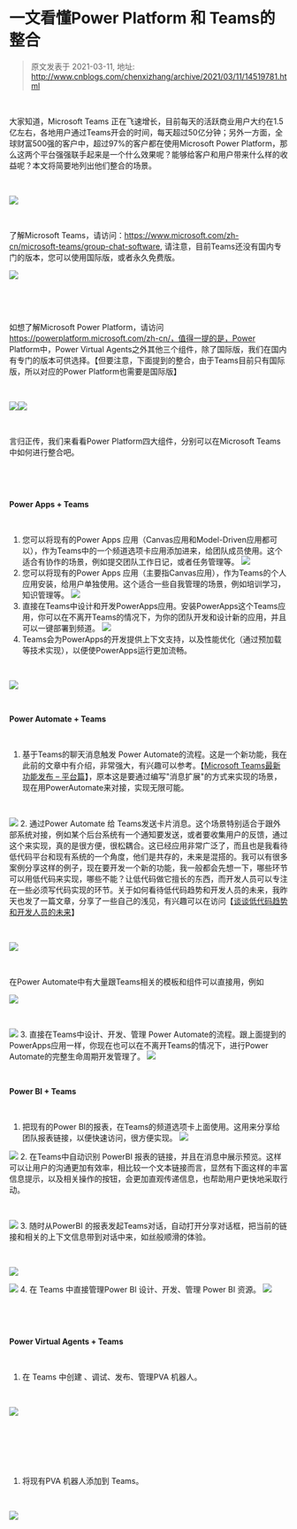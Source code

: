# 一文看懂Power Platform 和 Teams的整合 
> 原文发表于 2021-03-11, 地址: http://www.cnblogs.com/chenxizhang/archive/2021/03/11/14519781.html 



 

大家知道，Microsoft Teams 正在飞速增长，目前每天的活跃商业用户大约在1.5亿左右，各地用户通过Teams开会的时间，每天超过50亿分钟；另外一方面，全球财富500强的客户中，超过97%的客户都在使用Microsoft Power Platform，那么这两个平台强强联手起来是一个什么效果呢？能够给客户和用户带来什么样的收益呢？本文将简要地列出他们整合的场景。



 

![](./images/14519781-9072-20210311182755336-1216186924.png)



 

了解Microsoft Teams，请访问：https://www.microsoft.com/zh-cn/microsoft-teams/group-chat-software, 请注意，目前Teams还没有国内专门的版本，您可以使用国际版，或者永久免费版。


![](./images/14519781-9072-20210311182757546-1216092512.png)



 


 

如想了解Microsoft Power Platform，请访问 https://powerplatform.microsoft.com/zh-cn/，值得一提的是，Power Platform中，Power Virtual Agents之外其他三个组件，除了国际版，我们在国内有专门的版本可供选择。【但要注意，下面提到的整合，由于Teams目前只有国际版，所以对应的Power Platform也需要是国际版】



 

![](./images/14519781-9072-20210311182758747-1835834118.png)![](./images/14519781-9072-20210311182759077-635796535.png)



 

言归正传，我们来看看Power Platform四大组件，分别可以在Microsoft Teams中如何进行整合吧。



 


 

**Power Apps + Teams**



 

1. 您可以将现有的Power Apps 应用（Canvas应用和Model-Driven应用都可以），作为Teams中的一个频道选项卡应用添加进来，给团队成员使用。这个适合有协作的场景，例如提交团队工作日记，或者任务管理等。
![](./images/14519781-9072-20210311182800051-1736026633.png)
2. 您可以将现有的Power Apps 应用（主要指Canvas应用），作为Teams的个人应用安装，给用户单独使用。这个适合一些自我管理的场景，例如培训学习，知识管理等。
![](./images/14519781-9072-20210311182800637-1565313832.png)
3. 直接在Teams中设计和开发PowerApps应用。安装PowerApps这个Teams应用，你可以在不离开Teams的情况下，为你的团队开发和设计新的应用，并且可以一键部署到频道。
![](./images/14519781-9072-20210311182801393-1494116350.png)
4. Teams会为PowerApps的开发提供上下文支持，以及性能优化（通过预加载等技术实现），以便使PowerApps运行更加流畅。

 

![](./images/14519781-9072-20210311182802008-870930573.png)


 

**Power Automate + Teams**



 

1. 基于Teams的聊天消息触发 Power Automate的流程。这是一个新功能，我在此前的文章中有介绍，非常强大，有兴趣可以参考。【[Microsoft Teams最新功能发布 – 平台篇](http://mp.weixin.qq.com/s?__biz=MzU0Njk2MjYxNw==&mid=2247483878&idx=1&sn=b6fe43f6062f39abebc7d054e9b0ea84&chksm=fb54ec30cc23652617576360353f6d63611f6d4a19eeb01e333b5cfc41f8c882ca8ba81f0ffe&scene=21)】，原本这是要通过编写"消息扩展"的方式来实现的场景，现在用PowerAutomate来对接，实现无限可能。

 

![](./images/14519781-9072-20210311182802763-1165903476.png)
2. 通过Power Automate 给 Teams发送卡片消息。这个场景特别适合于跟外部系统对接，例如某个后台系统有一个通知要发送，或者要收集用户的反馈，通过这个来实现，真的是很方便，很松耦合。这已经应用非常广泛了，而且也是我看待低代码平台和现有系统的一个角度，他们是共存的，未来是混搭的。我可以有很多案例分享这样的例子，现在要开发一个新的功能，我一般都会先想一下，哪些环节可以用低代码来实现，哪些不能？让低代码做它擅长的东西，而开发人员可以专注在一些必须写代码实现的环节。关于如何看待低代码趋势和开发人员的未来，我昨天也发了一篇文章，分享了一些自己的浅见，有兴趣可以在访问【[谈谈低代码趋势和开发人员的未来](https://mp.weixin.qq.com/s?__biz=MjM5ODEyNjE5OA==&mid=2455456590&idx=1&sn=bc150046d6d63cd26d534e4f6861c4bc&scene=21)】

 

![](./images/14519781-9072-20210311182803324-1645978246.png)



 

在Power Automate中有大量跟Teams相关的模板和组件可以直接用，例如


![](./images/14519781-9072-20210311182804268-1961579055.png)



 

![](./images/14519781-9072-20210311182804917-279499683.png)
3. 直接在Teams中设计、开发、管理 Power Automate的流程。跟上面提到的PowerApps应用一样，你现在也可以在不离开Teams的情况下，进行Power Automate的完整生命周期开发管理了。
![](./images/14519781-9072-20210311182805539-1423856743.png)


 

**Power BI + Teams**



 

1. 把现有的Power BI的报表，在Teams的频道选项卡上面使用。这用来分享给团队报表链接，以便快速访问，很方便实现。
![](./images/14519781-9072-20210311182805981-2012675590.png)


![](./images/14519781-9072-20210311182806430-638666309.png)
2. 在Teams中自动识别 PowerBI 报表的链接，并且在消息中展示预览。这样可以让用户的沟通更加有效率，相比较一个文本链接而言，显然有下面这样的丰富信息提示，以及相关操作的按钮，会更加直观传递信息，也帮助用户更快地采取行动。

 

![](./images/14519781-9072-20210311182807164-1760799293.png)
3. 随时从PowerBI 的报表发起Teams对话，自动打开分享对话框，把当前的链接和相关的上下文信息带到对话中来，如丝般顺滑的体验。

 

![](./images/14519781-9072-20210311182807557-1529493021.png)


![](./images/14519781-9072-20210311182808526-947812359.png)
4. 在 Teams 中直接管理Power BI 设计、开发、管理 Power BI 资源。
![](./images/14519781-9072-20210311182809860-1590066191.png)


 


 

**Power Virtual Agents + Teams**



 

1. 在 Teams 中创建 、调试、发布、管理PVA 机器人。

 

![](./images/14519781-9072-20210311182810570-1455380503.png)


 


 


 

1. 将现有PVA 机器人添加到 Teams。

 

![](./images/14519781-9072-20210311182811486-280775727.png)


 

